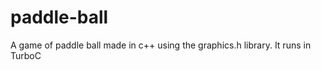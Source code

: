 paddle-ball
===========

A game of paddle ball made in c++ using the graphics.h library.
It runs in TurboC